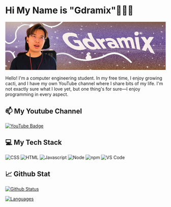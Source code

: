# Hi My Name is "Gdramix"🧑🏻‍💻

![Banner](/image/GdramixBanner.jpg)

Hello! I'm a computer engineering student. In my free time, I enjoy growing cacti, and I have my own YouTube channel where I share bits of my life. I'm not exactly sure what I love yet, but one thing's for sure—I enjoy programming in every aspect.


## 📫 My Youtube Channel
[![YouTube Badge](https://img.shields.io/badge/-Gdramix-FF0000?style=flat&logo=YouTube&logoColor=white)](https://www.youtube.com/channel/UC25KO5woiykqamKy4vCZTLA)

## 💻 My Tech Stack
![CSS](https://img.shields.io/badge/CSS3-1572B6?style=for-the-badge&logo=css3&logoColor=white)
![HTML](https://img.shields.io/badge/HTML5-E34F26?style=for-the-badge&logo=html5&logoColor=white)
![Javascript](https://img.shields.io/badge/JavaScript-323330?style=for-the-badge&logo=javascript&logoColor=F7DF1E)
![Node](https://img.shields.io/badge/Node.js-339933?style=for-the-badge&logo=nodedotjs&logoColor=white)
![npm](https://img.shields.io/badge/npm-CB3837?style=for-the-badge&logo=npm&logoColor=white)
![VS Code](https://img.shields.io/badge/Visual_Studio_Code-0078D4?style=for-the-badge&logo=visual%20studio%20code&logoColor=white)



## 📈 Github Stat

[![Github Status](https://github-readme-stats.vercel.app/api?username=Mixkenton&count_private=true&theme=onedark&show_icons=true)](https://github.com/Mixkenton)

[![Languages](https://github-readme-stats.vercel.app/api/top-langs/?username=Mixkenton&layout=compact&langs_count=10&hide_border=true&custom_title=Languages&bg_color=f5f5f5)](https://github.com/Mixkenton)


